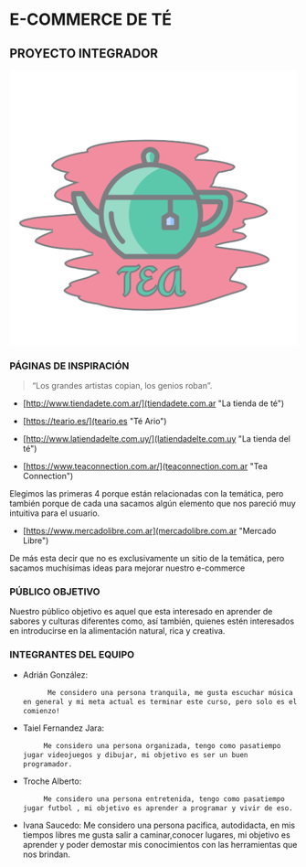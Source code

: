# E-COMMERCE DE TÉ
## PROYECTO INTEGRADOR

![Logo](Logo.png)

### PÁGINAS DE INSPIRACIÓN

>“Los grandes artistas copian, los genios roban”.

* [http://www.tiendadete.com.ar/](tiendadete.com.ar "La tienda de té")

* [https://teario.es/](teario.es "Té Ario")

* [http://www.latiendadelte.com.uy/](latiendadelte.com.uy "La tienda del té") 

* [https://www.teaconnection.com.ar/](teaconnection.com.ar "Tea Connection")

Elegimos las primeras 4 porque están relacionadas con la temática, pero también porque de cada una sacamos algún elemento que nos pareció muy intuitiva para el usuario.

* [https://www.mercadolibre.com.ar](mercadolibre.com.ar "Mercado Libre")

De más esta decir que no es exclusivamente un sitio de la temática, pero sacamos muchísimas ideas para mejorar nuestro e-commerce

### PÚBLICO OBJETIVO

Nuestro público objetivo es aquel que esta interesado en aprender de sabores y culturas diferentes como, así también, quienes estén interesados en introducirse en la alimentación natural, rica y creativa.



### INTEGRANTES DEL EQUIPO

* Adrián González: 
			
            Me considero una persona tranquila, me gusta escuchar música en general y mi meta actual es terminar este curso, pero solo es el comienzo! 

* Taiel Fernandez Jara: 
			
           Me considero una persona organizada, tengo como pasatiempo jugar videojuegos y dibujar, mi objetivo es ser un buen programador. 

* Troche Alberto: 
			
           Me considero una persona entretenida, tengo como pasatiempo jugar futbol , mi objetivo es aprender a programar y vivir de eso. 
           
* Ivana Saucedo: 
			  Me considero una persona pacifica, 
autodidacta, en mis tiempos libres me 
gusta salir a caminar,conocer lugares, 
mi objetivo es aprender y poder demostar
mis conocimientos con las herramientas 
que nos brindan.
            


